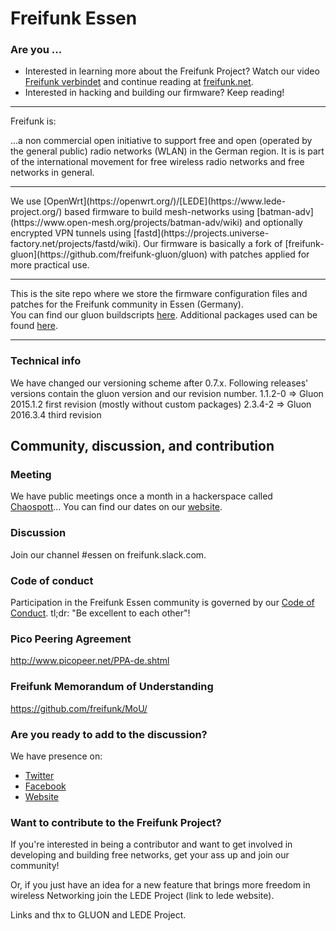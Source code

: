 # Freifunk Essen

### Are you ...

  * Interested in learning more about the Freifunk Project?  Watch our video [Freifunk verbindet](https://vimeo.com/64814620) and continue reading at [freifunk.net](https://freifunk.net/en/).
  * Interested in hacking and building our firmware?  Keep reading!

<hr>
Freifunk is:

...a non commercial open initiative to support free and open (operated by the general public) radio networks (WLAN) in the German region.
It is is part of the international movement for free wireless radio networks and free networks in general.

<hr>
We use [OpenWrt](https://openwrt.org/)/[LEDE](https://www.lede-project.org/) based firmware to build mesh-networks using [batman-adv](https://www.open-mesh.org/projects/batman-adv/wiki) and optionally encrypted VPN tunnels using [fastd](https://projects.universe-factory.net/projects/fastd/wiki). 
Our firmware is basically a fork of [freifunk-gluon](https://github.com/freifunk-gluon/gluon) with patches applied for more practical use.<hr>

This is the site repo where we store the firmware configuration files and patches for the Freifunk community in Essen (Germany).<br />
You can find our gluon buildscripts [here](https://github.com/FFEssen/firmware).
Additional packages used can be found [here](https://github.com/FFEssen/packages).
<hr>

### Technical info

We have changed our versioning scheme after 0.7.x.
Following releases' versions contain the gluon version and our revision number.
1.1.2-0 => Gluon 2015.1.2 first revision (mostly without custom packages)
2.3.4-2 => Gluon 2016.3.4 third revision

## Community, discussion, and contribution

### Meeting
We have public meetings once a month in a hackerspace called [Chaospott](https://chaospott.de)... 
You can find our dates on our [website](https://freifunk-essen.de/kontakt#termine).

### Discussion
Join our channel #essen on freifunk.slack.com.

### Code of conduct

Participation in the Freifunk Essen community is governed by our [Code of Conduct](code-of-conduct.md).
tl;dr: "Be excellent to each other"!

### Pico Peering Agreement

http://www.picopeer.net/PPA-de.shtml

### Freifunk Memorandum of Understanding

https://github.com/freifunk/MoU/


### Are you ready to add to the discussion?

We have presence on:

 * [Twitter](https://twitter.com/ffessen)
 * [Facebook](https://facebook.com/freifunk.essen)
 * [Website](https://freifunk-essen.de/)


### Want to contribute to the Freifunk Project?

If you're interested in being a contributor and want to get involved in developing and building free networks, get your ass up and join our community!

Or, if you just have an idea for a new feature that brings more freedom in wireless Networking join the LEDE Project (link to lede website).

Links and thx to GLUON and LEDE Project.
